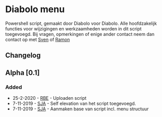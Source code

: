 # Diabolo menu

Powershell script, gemaakt door Diabolo voor Diabolo. Alle hoofdzakelijk functies voor wijzigingen en werkzaamheden worden in dit script toegevoegd.
Bij vragen, opmerkingen of enige ander contact neem dan contact op met [Sven] of [Ramon]

## Changelog

## Alpha [0.1]

### Added
- 25-2-2020 - [RBE] - Uploaden script
- 7-11-2019 - [SJA] - Self elevation van het script toegevoegd.
- 7-11-2019 - [SJA] - Aanmaken base van script incl. menu structuur

[Sven]: https://diabolo.nl/onze-mensen/sven-jansen/
[SJA]: https://diabolo.nl/onze-mensen/sven-jansen/
[Ramon]: https://diabolo.nl/onze-mensen/ramon-bergevoet/
[RBE]: https://diabolo.nl/onze-mensen/ramon-bergevoet/
